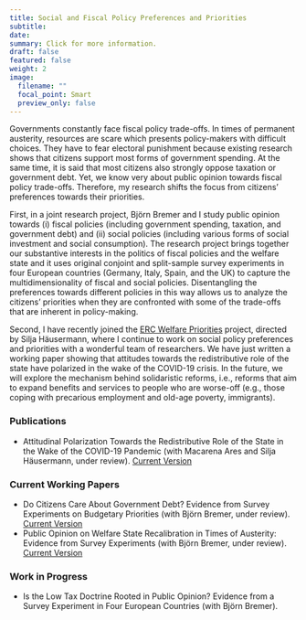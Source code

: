 ```yaml
---
title: Social and Fiscal Policy Preferences and Priorities 
subtitle: 
date: 
summary: Click for more information.
draft: false
featured: false
weight: 2
image:
  filename: ""
  focal_point: Smart
  preview_only: false
---
```


Governments constantly face fiscal policy trade-offs. In times of permanent austerity, resources are scare which presents policy-makers with difficult choices. They have to fear electoral punishment because existing research shows that citizens support most forms of government spending. At the same time, it is said that most citizens also strongly oppose taxation or government debt. Yet, we know very about public opinion towards fiscal policy trade-offs. Therefore, my research shifts the focus from citizens’ preferences towards their priorities.

First, in a joint research project, Björn Bremer and I study public opinion towards (i) fiscal policies (including government spending, taxation, and government debt) and (ii) social policies (including various forms of social investment and social consumption). The research project brings together our substantive interests in the politics of fiscal policies and the welfare state and it uses original conjoint and split-sample survey experiments in four European countries (Germany, Italy, Spain, and the UK) to capture the multidimensionality of fiscal and social policies. Disentangling the preferences towards different policies in this way allows us to analyze the citizens’ priorities when they are confronted with some of the trade-offs that are inherent in policy-making.

Second, I have recently joined the [ERC Welfare Priorities](http://welfarepriorities.eu) project, directed by Silja Häusermann, where I continue to work on social policy preferences and priorities with a wonderful team of researchers. We have just written a working paper showing that attitudes towards the redistributive role of the state have polarized in the wake of the COVID-19 crisis. In the future, we will explore the mechanism behind solidaristic reforms, i.e., reforms that aim to expand benefits and services to people who are worse-off (e.g., those coping with precarious employment and old-age poverty, immigrants).   

### Publications

* Attitudinal Polarization Towards the Redistributive Role of the State in the Wake of the COVID-19 Pandemic (with Macarena Ares and Silja Häusermann, under review). [Current Version]( https://www.researchgate.net/publication/348602813_Attitudinal_Polarization_Towards_the_Redistributive_Role_of_the_State_in_the_Wake_of_the_COVID-19_Crisis)


### Current Working Papers

* Do Citizens Care About Government Debt? Evidence from Survey Experiments on Budgetary Priorities (with Björn Bremer, under review). [Current Version](https://osf.io/preprints/socarxiv/gw5ea)
* Public Opinion on Welfare State Recalibration in Times of Austerity: Evidence from Survey Experiments (with Björn Bremer, under review). [Current Version](https://osf.io/preprints/socarxiv/uj6eq)


### Work in Progress

* Is the Low Tax Doctrine Rooted in Public Opinion? Evidence from a Survey Experiment in Four European Countries (with Björn Bremer).

